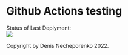 # Github Actions testing

Status of Last Deplyment:<br>
<img src="https://github.com/danny9ng/hubabuba/workflows/sphinxhtml/badge.svg?branch-main"><br>

Copyright by Denis Necheporenko 2022.
